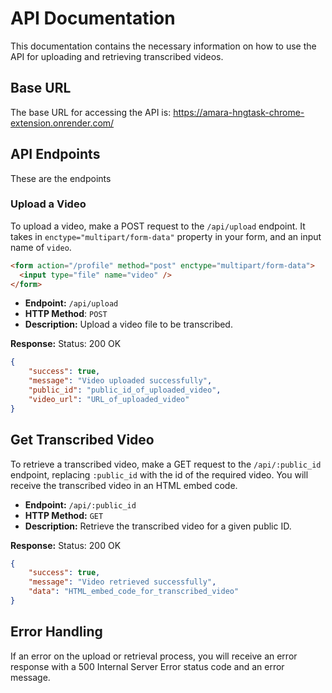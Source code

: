 # API Documentation
This documentation contains the necessary  information on how to use the API for uploading and retrieving transcribed videos.

## Base URL

The base URL for accessing the API is: https://amara-hngtask-chrome-extension.onrender.com/

## API Endpoints
These are the endpoints

### Upload a Video
To upload a video, make a POST request to the `/api/upload` endpoint. It takes in `enctype="multipart/form-data"` property in your form, and an input name of `video`.
```html
<form action="/profile" method="post" enctype="multipart/form-data">
  <input type="file" name="video" />
</form>
```
- **Endpoint:**  `/api/upload`
- **HTTP Method**: `POST`
- **Description:** Upload a video file to be transcribed.


**Response:**
Status: 200 OK

```json
{
    "success": true,
    "message": "Video uploaded successfully",
    "public_id": "public_id_of_uploaded_video",
    "video_url": "URL_of_uploaded_video"
}
```

## Get Transcribed Video
To retrieve a transcribed video, make a GET request to the `/api/:public_id` endpoint, replacing `:public_id` with the id of the required video. You will receive the transcribed video in an HTML embed code.
- **Endpoint:** `/api/:public_id`
- **HTTP Method:** `GET`
- **Description:** Retrieve the transcribed video for a given public ID.


**Response:**
Status: 200 OK

```json
{
    "success": true,
    "message": "Video retrieved successfully",
    "data": "HTML_embed_code_for_transcribed_video"
}
```

## Error Handling
If an error on the upload or retrieval process, you will receive an error response with a 500 Internal Server Error status code and an error message.





